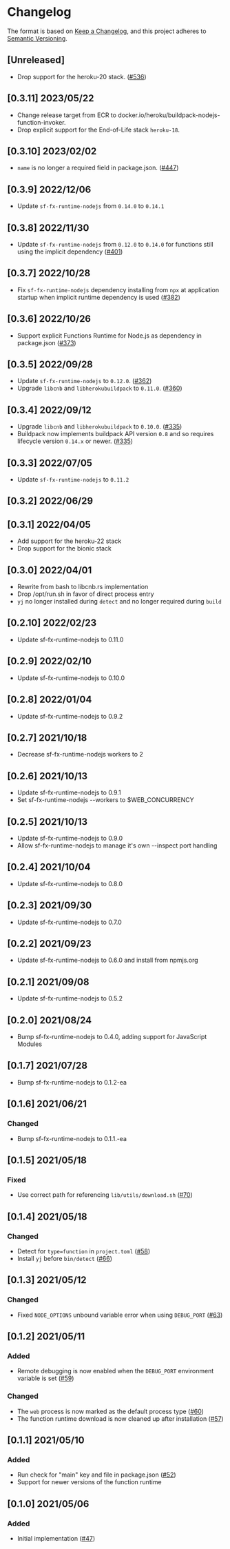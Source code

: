 # Changelog
The format is based on [Keep a Changelog](https://keepachangelog.com/en/1.0.0/),
and this project adheres to [Semantic Versioning](https://semver.org/spec/v2.0.0.html).

## [Unreleased]

- Drop support for the heroku-20 stack. ([#536](https://github.com/heroku/buildpacks-nodejs/pull/536))

## [0.3.11] 2023/05/22

- Change release target from ECR to docker.io/heroku/buildpack-nodejs-function-invoker.
- Drop explicit support for the End-of-Life stack `heroku-18`.

## [0.3.10] 2023/02/02

- `name` is no longer a required field in package.json. ([#447](https://github.com/heroku/buildpacks-nodejs/pull/447))

## [0.3.9] 2022/12/06
- Update `sf-fx-runtime-nodejs` from `0.14.0` to `0.14.1`

## [0.3.8] 2022/11/30
- Update `sf-fx-runtime-nodejs` from `0.12.0` to `0.14.0` for functions still using the implicit dependency ([#401](https://github.com/heroku/buildpacks-nodejs/pull/401))

## [0.3.7] 2022/10/28
- Fix `sf-fx-runtime-nodejs` dependency installing from `npx` at application startup when implicit runtime dependency is used ([#382](https://github.com/heroku/buildpacks-nodejs/pull/382))

## [0.3.6] 2022/10/26
- Support explicit Functions Runtime for Node.js as dependency in package.json ([#373](https://github.com/heroku/buildpacks-nodejs/pull/373))

## [0.3.5] 2022/09/28

- Update `sf-fx-runtime-nodejs` to `0.12.0`. ([#362](https://github.com/heroku/buildpacks-nodejs/pull/362))
- Upgrade `libcnb` and `libherokubuildpack` to `0.11.0`. ([#360](https://github.com/heroku/buildpacks-nodejs/pull/360))

## [0.3.4] 2022/09/12

- Upgrade `libcnb` and `libherokubuildpack` to `0.10.0`. ([#335](https://github.com/heroku/buildpacks-nodejs/pull/335))
- Buildpack now implements buildpack API version `0.8` and so requires lifecycle version `0.14.x` or newer. ([#335](https://github.com/heroku/buildpacks-nodejs/pull/335))

## [0.3.3] 2022/07/05
- Update `sf-fx-runtime-nodejs` to `0.11.2`

## [0.3.2] 2022/06/29

## [0.3.1] 2022/04/05

- Add support for the heroku-22 stack
- Drop support for the bionic stack

## [0.3.0] 2022/04/01

- Rewrite from bash to libcnb.rs implementation
- Drop /opt/run.sh in favor of direct process entry
- `yj` no longer installed during `detect` and no longer required during `build`

## [0.2.10] 2022/02/23

- Update sf-fx-runtime-nodejs to 0.11.0

## [0.2.9] 2022/02/10

- Update sf-fx-runtime-nodejs to 0.10.0

## [0.2.8] 2022/01/04

- Update sf-fx-runtime-nodejs to 0.9.2

## [0.2.7] 2021/10/18

- Decrease sf-fx-runtime-nodejs workers to 2

## [0.2.6] 2021/10/13

- Update sf-fx-runtime-nodejs to 0.9.1
- Set sf-fx-runtime-nodejs --workers to $WEB_CONCURRENCY

## [0.2.5] 2021/10/13

- Update sf-fx-runtime-nodejs to 0.9.0
- Allow sf-fx-runtime-nodejs to manage it's own --inspect port handling

## [0.2.4] 2021/10/04

- Update sf-fx-runtime-nodejs to 0.8.0

## [0.2.3] 2021/09/30

- Update sf-fx-runtime-nodejs to 0.7.0

## [0.2.2] 2021/09/23

- Update sf-fx-runtime-nodejs to 0.6.0 and install from npmjs.org

## [0.2.1] 2021/09/08

- Update sf-fx-runtime-nodejs to 0.5.2

## [0.2.0] 2021/08/24

- Bump sf-fx-runtime-nodejs to 0.4.0, adding support for JavaScript Modules

## [0.1.7] 2021/07/28

- Bump sf-fx-runtime-nodejs to 0.1.2-ea

## [0.1.6] 2021/06/21
### Changed
- Bump sf-fx-runtime-nodejs to 0.1.1.-ea

## [0.1.5] 2021/05/18
### Fixed
- Use correct path for referencing `lib/utils/download.sh` ([#70](https://github.com/heroku/buildpacks-nodejs/pull/70))

## [0.1.4] 2021/05/18
### Changed
- Detect for `type=function` in `project.toml` ([#58](https://github.com/heroku/buildpacks-nodejs/pull/58))
- Install `yj` before `bin/detect` ([#66](https://github.com/heroku/buildpacks-nodejs/pull/66))

## [0.1.3] 2021/05/12
### Changed
- Fixed `NODE_OPTIONS` unbound variable error when using `DEBUG_PORT` ([#63](https://github.com/heroku/buildpacks-nodejs/pull/63))

## [0.1.2] 2021/05/11
### Added
- Remote debugging is now enabled when the `DEBUG_PORT` environment variable is set ([#59](https://github.com/heroku/buildpacks-nodejs/pull/59))

### Changed
- The `web` process is now marked as the default process type ([#60](https://github.com/heroku/buildpacks-nodejs/pull/60))
- The function runtime download is now cleaned up after installation ([#57](https://github.com/heroku/buildpacks-nodejs/pull/57))

## [0.1.1] 2021/05/10
### Added
- Run check for "main" key and file in package.json ([#52](https://github.com/heroku/buildpacks-nodejs/pull/52))
- Support for newer versions of the function runtime

## [0.1.0] 2021/05/06
### Added
- Initial implementation ([#47](https://github.com/heroku/buildpacks-node/pull/47))
